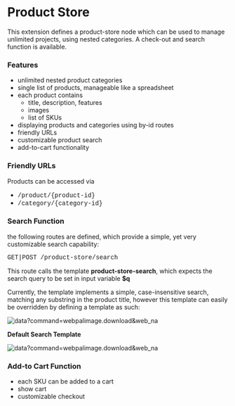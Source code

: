 Product Store
=============

This extension defines a product-store node which can be used to manage unlimited projects, using nested categories. A check-out and search function is available.

### Features

- unlimited nested product categories
- single list of products, manageable like a spreadsheet
- each product contains 
  - title, description, features
  - images
  - list of SKUs
- displaying products and categories using by-id routes
- friendly URLs
- customizable product search
- add-to-cart functionality

### Friendly URLs

Products can be accessed via

- <span style="font-family:courier new,courier,monospace">/product/{product-id}</span>
- <span style="font-family:courier new,courier,monospace">/category/{category-id}</span>

### Search Function

the following routes are defined, which provide a simple, yet very customizable search capability:

 <span style="font-family:courier new,courier,monospace">GET|POST /product-store/search</span>

This route calls the template **product-store-search**, which expects the search query to be set in input variable **$q**

Currently, the template implements a simple, case-insensitive search, matching any substring in the product title, however this template can easily be overridden by defining a template as such:

 ![data?command=webpalimage.download&web_na](#)

 **Default Search Template**

 ![data?command=webpalimage.download&web_na](#)

### Add-to Cart Function

- each SKU can be added to a cart
- show cart
- customizable checkout